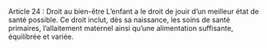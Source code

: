 Article 24 : Droit au bien-être
L’enfant a le droit de jouir d’un meilleur état de santé possible. Ce droit inclut, dès sa naissance, les soins de santé primaires, l’allaitement maternel ainsi qu’une alimentation suffisante, équilibrée et variée.